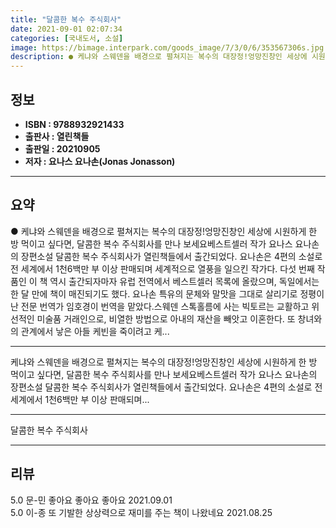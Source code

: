 ```yaml
---
title: "달콤한 복수 주식회사"
date: 2021-09-01 02:07:34
categories: [국내도서, 소설]
image: https://bimage.interpark.com/goods_image/7/3/0/6/353567306s.jpg
description: ● 케냐와 스웨덴을 배경으로 펼쳐지는 복수의 대장정!엉망진창인 세상에 시원하게 한 방 먹이고 싶다면, 달콤한 복수 주식회사를 만나 보세요베스트셀러 작가 요나스 요나손의 장편소설 달콤한 복수 주식회사가 열린책들에서 출간되었다. 요나손은 4편의 소설로 전 세계에서 1천6백만 부 이상 판매
---
```


## **정보**

- **ISBN : 9788932921433**
- **출판사 : 열린책들**
- **출판일 : 20210905**
- **저자 : 요나스 요나손(Jonas Jonasson)**

------



## **요약**

●  케냐와 스웨덴을 배경으로 펼쳐지는 복수의 대장정!엉망진창인 세상에 시원하게 한 방 먹이고 싶다면, 달콤한 복수 주식회사를 만나 보세요베스트셀러 작가 요나스 요나손의 장편소설 달콤한 복수 주식회사가 열린책들에서 출간되었다. 요나손은 4편의 소설로 전 세계에서 1천6백만 부 이상 판매되며 세계적으로 열풍을 일으킨 작가다. 다섯 번째 작품인 이 책 역시 출간되자마자 유럽 전역에서 베스트셀러 목록에 올랐으며, 독일에서는 한 달 만에 책이 매진되기도 했다. 요나손 특유의 문체와 말맛을 그대로 살리기로 정평이 난 전문 번역가 임호경이 번역을 맡았다.스웨덴 스톡홀름에 사는 빅토르는 교활하고 위선적인 미술품 거래인으로, 비열한 방법으로 아내의 재산을 빼앗고 이혼한다. 또 창녀와의 관계에서 낳은 아들 케빈을 죽이려고 케...

------

케냐와 스웨덴을 배경으로 펼쳐지는 복수의 대장정!엉망진창인 세상에 시원하게 한 방 먹이고 싶다면, 달콤한 복수 주식회사를 만나 보세요베스트셀러 작가 요나스 요나손의 장편소설 달콤한 복수 주식회사가 열린책들에서 출간되었다. 요나손은 4편의 소설로 전 세계에서 1천6백만 부 이상 판매되며... 

------


달콤한 복수 주식회사 

------


## **리뷰** 

5.0 문-민 좋아요 좋아요 좋아요 2021.09.01 <br/>5.0 이-종 또 기발한 상상력으로 재미를 주는 책이 나왔네요 2021.08.25 <br/>